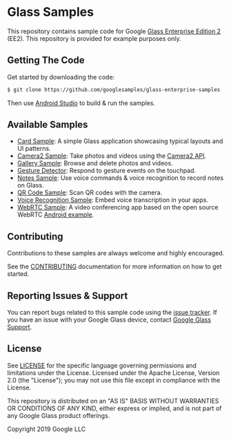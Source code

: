 # Glass Samples

This repository contains sample code for Google [Glass Enterprise Edition 2](https://developers.google.com/glass-enterprise) (EE2). This repository is provided for example purposes only.

## Getting The Code

Get started by downloading the code:

```bash
$ git clone https://github.com/googlesamples/glass-enterprise-samples
```

Then use [Android Studio](https://developer.android.com/studio) to build & run the samples.

## Available Samples

*  [Card Sample](CardSample): A simple Glass application showcasing typical layouts and UI patterns.
*  [Camera2 Sample](Camera2Sample): Take photos and videos using the [Camera2 API](https://developer.android.com/guide/topics/media/camera).
*  [Gallery Sample](GallerySample): Browse and delete photos and videos.
*  [Gesture Detector](GestureLibrarySample): Respond to gesture events on the touchpad.
*  [Notes Sample](NotesSample): Use voice commands & voice recognition to record notes on Glass.
*  [QR Code Sample](QRCodeScannerSample): Scan QR codes with the camera.
*  [Voice Recognition Sample](VoiceRecognitionSample): Embed voice transcription in your apps. 
*  [WebRTC Sample](WebRTCSample): A video conferencing app based on the open source WebRTC [Android example](http://webrtc.github.io/webrtc-org/native-code/android/).

## Contributing

Contributions to these samples are always welcome and highly encouraged.

See the [CONTRIBUTING](CONTRIBUTING.md) documentation for more information on how to get started.

## Reporting Issues & Support

You can report bugs related to this sample code using the [issue tracker](https://github.com/googlesamples/glass-enterprise-samples/issues). If you have an issue with your Google Glass device, contact [Google Glass Support](http://g.co/glass/contactus).

## License

See [LICENSE](LICENSE) for the specific language governing permissions and limitations under the License. Licensed under the Apache License, Version 2.0 (the "License"); you may not use this file except in compliance with the License.

This repository is distributed on an "AS IS" BASIS WITHOUT WARRANTIES OR CONDITIONS OF ANY KIND, either express or implied, and is not part of any Google Glass product offerings.

Copyright 2019 Google LLC

